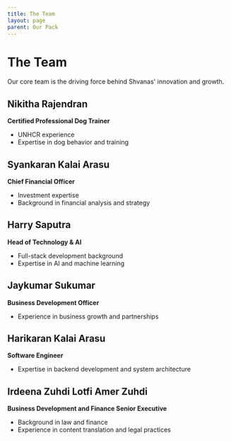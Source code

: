 ```yaml
---
title: The Team
layout: page
parent: Our Pack
---
```


# The Team

Our core team is the driving force behind Shvanas' innovation and growth.

## Nikitha Rajendran

**Certified Professional Dog Trainer**

- UNHCR experience
- Expertise in dog behavior and training

## Syankaran Kalai Arasu

**Chief Financial Officer**

- Investment expertise
- Background in financial analysis and strategy

## Harry Saputra

**Head of Technology & AI**

- Full-stack development background
- Expertise in AI and machine learning

## Jaykumar Sukumar

**Business Development Officer**

- Experience in business growth and partnerships

## Harikaran Kalai Arasu

**Software Engineer**

- Expertise in backend development and system architecture

## Irdeena Zuhdi Lotfi Amer Zuhdi

**Business Development and Finance Senior Executive**

- Background in law and finance
- Experience in content translation and legal practices
